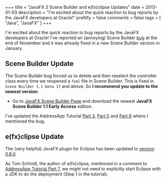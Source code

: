 +++
title = "JavaFX 2 Scene Builder and e(fx)clipse Updates"
date = 2013-01-03
description = "I'm excited about the quick reaction to bug reports by the JavaFX developers at Oracle!"
prettify = false
comments = false
tags = [ "Java", "JavaFX" ]
+++

I'm excited about the quick reaction to bug reports by the JavaFX developers at Oracle! I've reported an (annoying) Scene Builder [bug](http://javafx-jira.kenai.com/browse/DTL-5402) at the end of November and it was already fixed in a new Scene Builder version in January.

## Scene Builder Update

The Scene Builder bug forced us to delete and then reselect the controller class every time we reopened a `fxml` file in Scene Builder. This is fixed in `Scene Builder 1.1 beta 17` and above. So **I recommend you update to the newest version**:

* Go to [JavaFX Scene Builder Page](http://www.oracle.com/technetwork/java/javafx/tools/index.html) and download the newest **JavaFX Scene Builder 1.1 Early Access** edition.

I've updated the AddressApp Tutorial [Part 3](/library/javafx-2-tutorial/part3), [Part 5](/library/javafx-2-tutorial/part5/) and [Part 6](/library/javafx-2-tutorial/part6/) where I mentioned the bug.


## e(fx)clipse Update

The (very helpful) JavaFX plugin for Eclipse has been updated to [version 0.8.0](http://tomsondev.bestsolution.at/2013/01/06/efxclipse-0-8-0-released/).

As Tom Schindl, the author of e(fx)clipse, mentioned in a comment to [AddressApp Tutorial Part 7](/library/javafx-2-tutorial/part7/), we might not need to explicitly start Eclipse with a JDK to do the deployment (Step 1 in the tutorial).